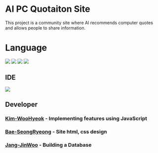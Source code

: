 # AI PC Quotaiton Site

This project is a community site where AI recommends computer quotes and allows people to share information.

# Language
<p align='left'>
  <img src="https://img.shields.io/badge/HTML-E34F26?style=flat-square&logo=HTML5&logoColor=white"/>
  <img src="https://img.shields.io/badge/CSS3-1572B6?style=flat-square&logo=css3&logoColor=white"/>
  <img src="https://img.shields.io/badge/JavaScript-F7DF1E?style=flat-square&logo=JavaScript&logoColor=white"/>
  <img src="https://img.shields.io/badge/FireBase-FF0000?style=flat-square&logo=FireBase&logoColor=white"/>
</p>

## IDE
<p align='left'>
  <img src="https://img.shields.io/badge/Visual Studio Code-007ACC?style=flat-square&logo=Visual Studio Code&logoColor=white"/>
</p>

## Developer
### <a href="https://github.com/NLessW">Kim-WooHyeok</a> - Implementing features using JavaScript
### <a href="https://github.com/Baeseongryeong">Bae-SeongRyeong</a> - Site html, css design
### <a href="">Jang-JinWoo</a> - Building a Database


